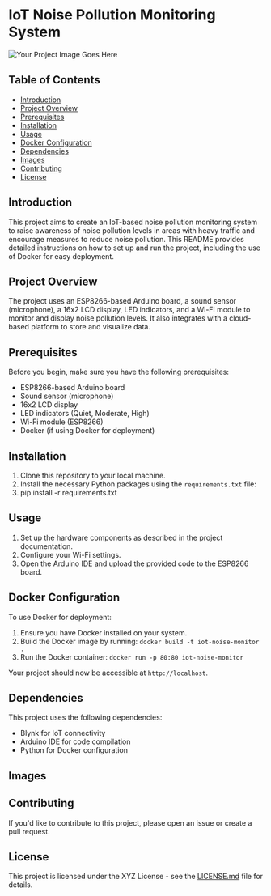 # IoT Noise Pollution Monitoring System

![Your Project Image Goes Here](image.jpg) <!-- Replace with your project's image -->

## Table of Contents
- [Introduction](#introduction)
- [Project Overview](#project-overview)
- [Prerequisites](#prerequisites)
- [Installation](#installation)
- [Usage](#usage)
- [Docker Configuration](#docker-configuration)
- [Dependencies](#dependencies)
- [Images](#images)
- [Contributing](#contributing)
- [License](#license)

## Introduction

This project aims to create an IoT-based noise pollution monitoring system to raise awareness of noise pollution levels in areas with heavy traffic and encourage measures to reduce noise pollution. This README provides detailed instructions on how to set up and run the project, including the use of Docker for easy deployment.

## Project Overview

The project uses an ESP8266-based Arduino board, a sound sensor (microphone), a 16x2 LCD display, LED indicators, and a Wi-Fi module to monitor and display noise pollution levels. It also integrates with a cloud-based platform to store and visualize data.

## Prerequisites

Before you begin, make sure you have the following prerequisites:
- ESP8266-based Arduino board
- Sound sensor (microphone)
- 16x2 LCD display
- LED indicators (Quiet, Moderate, High)
- Wi-Fi module (ESP8266)
- Docker (if using Docker for deployment)

## Installation

1. Clone this repository to your local machine.
2. Install the necessary Python packages using the `requirements.txt` file:
3. pip install -r requirements.txt


## Usage

1. Set up the hardware components as described in the project documentation.
2. Configure your Wi-Fi settings.
3. Open the Arduino IDE and upload the provided code to the ESP8266 board.

## Docker Configuration

To use Docker for deployment:

1. Ensure you have Docker installed on your system.
2. Build the Docker image by running: `docker build -t iot-noise-monitor .`
3. Run the Docker container: `docker run -p 80:80 iot-noise-monitor`

Your project should now be accessible at `http://localhost`.

## Dependencies

This project uses the following dependencies:

- Blynk for IoT connectivity
- Arduino IDE for code compilation
- Python for Docker configuration


## Images

## Contributing

If you'd like to contribute to this project, please open an issue or create a pull request.

## License

This project is licensed under the XYZ License - see the [LICENSE.md](LICENSE.md) file for details.
